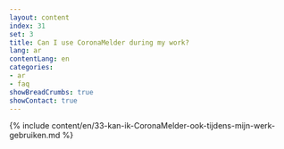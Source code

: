 ```yaml
---
layout: content
index: 31
set: 3
title: Can I use CoronaMelder during my work?
lang: ar
contentLang: en
categories:
- ar
- faq
showBreadCrumbs: true
showContact: true
---
```

{% include content/en/33-kan-ik-CoronaMelder-ook-tijdens-mijn-werk-gebruiken.md %}
